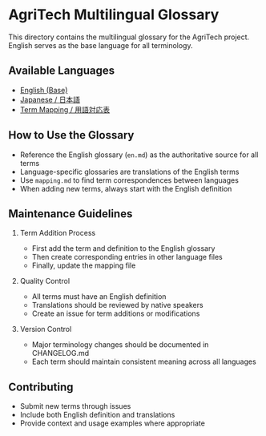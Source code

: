 # AgriTech Multilingual Glossary

This directory contains the multilingual glossary for the AgriTech project. English serves as the base language for all terminology.

## Available Languages
- [English (Base)](en.md)
- [Japanese / 日本語](ja.md)
- [Term Mapping / 用語対応表](mapping.md)

## How to Use the Glossary
- Reference the English glossary (`en.md`) as the authoritative source for all terms
- Language-specific glossaries are translations of the English terms
- Use `mapping.md` to find term correspondences between languages
- When adding new terms, always start with the English definition

## Maintenance Guidelines
1. Term Addition Process
   - First add the term and definition to the English glossary
   - Then create corresponding entries in other language files
   - Finally, update the mapping file

2. Quality Control
   - All terms must have an English definition
   - Translations should be reviewed by native speakers
   - Create an issue for term additions or modifications

3. Version Control
   - Major terminology changes should be documented in CHANGELOG.md
   - Each term should maintain consistent meaning across all languages

## Contributing
- Submit new terms through issues
- Include both English definition and translations
- Provide context and usage examples where appropriate
